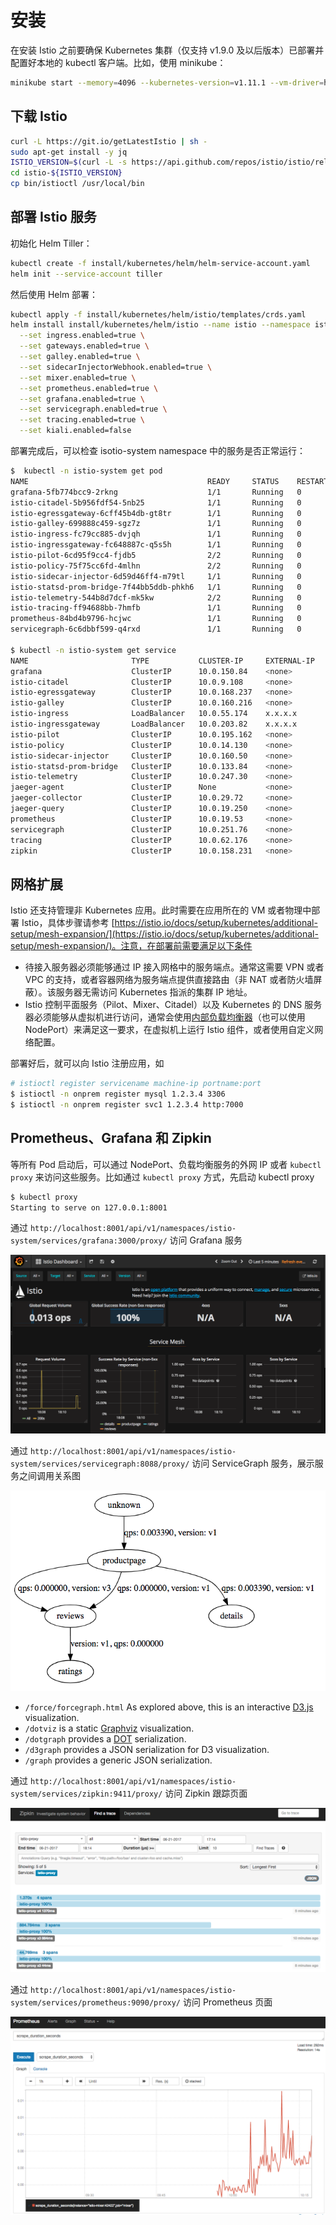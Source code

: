 # 安装

在安装 Istio 之前要确保 Kubernetes 集群（仅支持 v1.9.0 及以后版本）已部署并配置好本地的 kubectl 客户端。比如，使用 minikube：

```bash
minikube start --memory=4096 --kubernetes-version=v1.11.1 --vm-driver=hyperkit
```

## 下载 Istio

```bash
curl -L https://git.io/getLatestIstio | sh -
sudo apt-get install -y jq
ISTIO_VERSION=$(curl -L -s https://api.github.com/repos/istio/istio/releases/latest | jq -r .tag_name)
cd istio-${ISTIO_VERSION}
cp bin/istioctl /usr/local/bin
```

## 部署 Istio 服务

初始化 Helm Tiller：

```bash
kubectl create -f install/kubernetes/helm/helm-service-account.yaml
helm init --service-account tiller
```

然后使用 Helm 部署：

```bash
kubectl apply -f install/kubernetes/helm/istio/templates/crds.yaml
helm install install/kubernetes/helm/istio --name istio --namespace istio-system \
  --set ingress.enabled=true \
  --set gateways.enabled=true \
  --set galley.enabled=true \
  --set sidecarInjectorWebhook.enabled=true \
  --set mixer.enabled=true \
  --set prometheus.enabled=true \
  --set grafana.enabled=true \
  --set servicegraph.enabled=true \
  --set tracing.enabled=true \
  --set kiali.enabled=false
```

部署完成后，可以检查 isotio-system namespace 中的服务是否正常运行：

```bash
$  kubectl -n istio-system get pod
NAME                                        READY     STATUS    RESTARTS   AGE
grafana-5fb774bcc9-2rkng                    1/1       Running   0          6m
istio-citadel-5b956fdf54-5nb25              1/1       Running   0          6m
istio-egressgateway-6cff45b4db-gt8tr        1/1       Running   0          6m
istio-galley-699888c459-sgz7z               1/1       Running   0          6m
istio-ingress-fc79cc885-dvjqh               1/1       Running   0          6m
istio-ingressgateway-fc648887c-q5s5h        1/1       Running   0          6m
istio-pilot-6cd95f9cc4-fjdb5                2/2       Running   0          6m
istio-policy-75f75cc6fd-4mlhn               2/2       Running   0          6m
istio-sidecar-injector-6d59d46ff4-m79tl     1/1       Running   0          6m
istio-statsd-prom-bridge-7f44bb5ddb-phkh6   1/1       Running   0          6m
istio-telemetry-544b8d7dcf-mk5kw            2/2       Running   0          6m
istio-tracing-ff94688bb-7hmfb               1/1       Running   0          6m
prometheus-84bd4b9796-hcjwc                 1/1       Running   0          6m
servicegraph-6c6dbbf599-q4rxd               1/1       Running   0          6m

$ kubectl -n istio-system get service
NAME                       TYPE           CLUSTER-IP     EXTERNAL-IP    PORT(S)                                                                                                     AGE
grafana                    ClusterIP      10.0.150.84    <none>         3000/TCP                                                                                                    6m
istio-citadel              ClusterIP      10.0.9.108     <none>         8060/TCP,9093/TCP                                                                                           6m
istio-egressgateway        ClusterIP      10.0.168.237   <none>         80/TCP,443/TCP                                                                                              6m
istio-galley               ClusterIP      10.0.160.216   <none>         443/TCP,9093/TCP                                                                                            6m
istio-ingress              LoadBalancer   10.0.55.174    x.x.x.x        80:32000/TCP,443:32728/TCP                                                                                  6m
istio-ingressgateway       LoadBalancer   10.0.203.82    x.x.x.x        80:31380/TCP,443:31390/TCP,31400:31400/TCP,15011:31720/TCP,8060:31948/TCP,15030:32340/TCP,15031:31958/TCP   6m
istio-pilot                ClusterIP      10.0.195.162   <none>         15010/TCP,15011/TCP,8080/TCP,9093/TCP                                                                       6m
istio-policy               ClusterIP      10.0.14.130    <none>         9091/TCP,15004/TCP,9093/TCP                                                                                 6m
istio-sidecar-injector     ClusterIP      10.0.160.50    <none>         443/TCP                                                                                                     6m
istio-statsd-prom-bridge   ClusterIP      10.0.133.84    <none>         9102/TCP,9125/UDP                                                                                           6m
istio-telemetry            ClusterIP      10.0.247.30    <none>         9091/TCP,15004/TCP,9093/TCP,42422/TCP                                                                       6m
jaeger-agent               ClusterIP      None           <none>         5775/UDP,6831/UDP,6832/UDP                                                                                  6m
jaeger-collector           ClusterIP      10.0.29.72     <none>         14267/TCP,14268/TCP                                                                                         6m
jaeger-query               ClusterIP      10.0.19.250    <none>         16686/TCP                                                                                                   6m
prometheus                 ClusterIP      10.0.19.53     <none>         9090/TCP                                                                                                    6m
servicegraph               ClusterIP      10.0.251.76    <none>         8088/TCP                                                                                                    6m
tracing                    ClusterIP      10.0.62.176    <none>         80/TCP                                                                                                      6m
zipkin                     ClusterIP      10.0.158.231   <none>         9411/TCP                                                                                                    6m
```

## 网格扩展

Istio 还支持管理非 Kubernetes 应用。此时需要在应用所在的 VM 或者物理中部署 Istio，具体步骤请参考 [https://istio.io/docs/setup/kubernetes/additional-setup/mesh-expansion/](https://istio.io/docs/setup/kubernetes/additional-setup/mesh-expansion/)。注意，在部署前需要满足以下条件

* 待接入服务器必须能够通过 IP 接入网格中的服务端点。通常这需要 VPN 或者 VPC 的支持，或者容器网络为服务端点提供直接路由（非 NAT 或者防火墙屏蔽）。该服务器无需访问 Kubernetes 指派的集群 IP 地址。
* Istio 控制平面服务（Pilot、Mixer、Citadel）以及 Kubernetes 的 DNS 服务器必须能够从虚拟机进行访问，通常会使用[内部负载均衡器](https://kubernetes.io/docs/concepts/services-networking/service/#internal-load-balancer)（也可以使用 NodePort）来满足这一要求，在虚拟机上运行 Istio 组件，或者使用自定义网络配置。

部署好后，就可以向 Istio 注册应用，如

```bash
# istioctl register servicename machine-ip portname:port
$ istioctl -n onprem register mysql 1.2.3.4 3306
$ istioctl -n onprem register svc1 1.2.3.4 http:7000
```

## Prometheus、Grafana 和 Zipkin

等所有 Pod 启动后，可以通过 NodePort、负载均衡服务的外网 IP 或者 `kubectl proxy` 来访问这些服务。比如通过 `kubectl proxy` 方式，先启动 kubectl proxy

```bash
$ kubectl proxy
Starting to serve on 127.0.0.1:8001
```

通过 `http://localhost:8001/api/v1/namespaces/istio-system/services/grafana:3000/proxy/` 访问 Grafana 服务

![](../../.gitbook/assets/grafana%20%2810%29.png)

通过 `http://localhost:8001/api/v1/namespaces/istio-system/services/servicegraph:8088/proxy/` 访问 ServiceGraph 服务，展示服务之间调用关系图

![](../../.gitbook/assets/servicegraph%20%282%29.png)

* `/force/forcegraph.html` As explored above, this is an interactive [D3.js](https://d3js.org/) visualization.
* `/dotviz` is a static [Graphviz](https://www.graphviz.org/) visualization.
* `/dotgraph` provides a [DOT](https://en.wikipedia.org/wiki/DOT_%28graph_description_language%29) serialization.
* `/d3graph` provides a JSON serialization for D3 visualization.
* `/graph` provides a generic JSON serialization.

通过 `http://localhost:8001/api/v1/namespaces/istio-system/services/zipkin:9411/proxy/` 访问 Zipkin 跟踪页面

![](../../.gitbook/assets/zipkin%20%283%29.png)

通过 `http://localhost:8001/api/v1/namespaces/istio-system/services/prometheus:9090/proxy/` 访问 Prometheus 页面

![](../../.gitbook/assets/prometheus%20%288%29.png)

